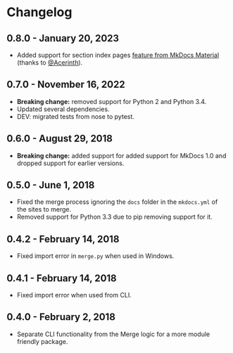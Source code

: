 # Changelog
## 0.8.0 - January 20, 2023
- Added support for section index pages
  [feature from MkDocs Material](https://squidfunk.github.io/mkdocs-material/setup/setting-up-navigation/#section-index-pages)
  (thanks to [@Acerinth](https://github.com/Acerinth)).

## 0.7.0 - November 16, 2022
- **Breaking change:** removed support for Python 2 and Python 3.4.
- Updated several dependencies.
- DEV: migrated tests from nose to pytest.

## 0.6.0 - August 29, 2018
- **Breaking change:** added support for added support for MkDocs 1.0 and dropped support for earlier versions.

## 0.5.0 - June 1, 2018
- Fixed the merge process ignoring the `docs` folder in the `mkdocs.yml` of the
  sites to merge.
- Removed support for Python 3.3 due to pip removing support for it.

## 0.4.2 - February 14, 2018
- Fixed import error in `merge.py` when used in Windows.

## 0.4.1 - February 14, 2018
- Fixed import error when used from CLI.

## 0.4.0 - February 2, 2018
- Separate CLI functionality from the Merge logic for a more module friendly package.
